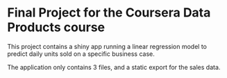 # Final Project for the Coursera Data Products course

This project contains a shiny app running a linear regression model to predict daily units sold on a specific business case.

The application only contains 3 files, and a static export for the sales data.
